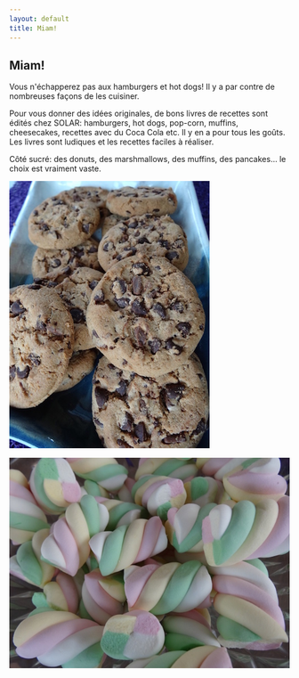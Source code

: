 ```yaml
---
layout: default
title: Miam!
---
```


## Miam!

Vous n'échapperez pas aux hamburgers et hot dogs! Il y a par contre de nombreuses façons de les cuisiner.

Pour vous donner des idées originales, de bons livres de recettes sont édités chez SOLAR: hamburgers, hot dogs, pop-corn, muffins, cheesecakes, recettes avec du Coca Cola etc. Il y en a pour tous les goûts. Les livres sont ludiques et les recettes faciles à réaliser.

Côté sucré: des donuts, des marshmallows, des muffins, des pancakes... le choix est vraiment vaste.

![cookies](/assets/images/pages/DSC02778_1024.jpg)

![marshmallow](/assets/images/pages/DSC02779_1024.jpg)
